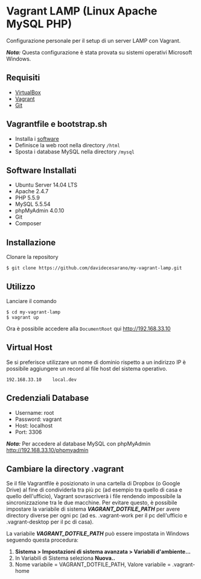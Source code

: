 # Vagrant LAMP (Linux Apache MySQL PHP)
Configurazione personale per il setup di un server LAMP con Vagrant.

***Nota:*** Questa configurazione è stata provata su sistemi operativi Microsoft Windows.

## Requisiti
* [VirtualBox](https://www.virtualbox.org/)
* [Vagrant](https://www.vagrantup.com/)
* [Git](https://git-scm.com/)

## Vagrantfile e bootstrap.sh
* Installa i [software](#software-installati)
* Definisce la web root nella directory `/html`
* Sposta i database MySQL nella directory `/mysql`

## Software Installati
* Ubuntu Server 14.04 LTS
* Apache 2.4.7
* PHP 5.5.9
* MySQL 5.5.54
* phpMyAdmin 4.0.10
* Git
* Composer

## Installazione
Clonare la repository
```
$ git clone https://github.com/davidecesarano/my-vagrant-lamp.git
```

## Utilizzo
Lanciare il comando
```
$ cd my-vagrant-lamp
$ vagrant up
```
Ora è possibile accedere alla `DocumentRoot` qui http://192.168.33.10

## Virtual Host
Se si preferisce utilizzare un nome di dominio rispetto a un indirizzo IP è possibile aggiungere un record al file host del sistema operativo.
```
192.168.33.10    local.dev
```

## Credenziali Database
* Username: root
* Password: vagrant
* Host: localhost
* Port: 3306

***Nota:*** Per accedere al database MySQL con phpMyAdmin http://192.168.33.10/phpmyadmin

## Cambiare la directory .vagrant

Se il file Vagrantfile è posizionato in una cartella di Dropbox (o Google Drive) al fine di condividerla tra più pc (ad esempio tra quello di casa e quello dell'ufficio), Vagrant sovrascriverà i file rendendo impossibile la sincronizzazione tra le due macchine. Per evitare questo, è possibile impostare la variabile di sistema ***VAGRANT_DOTFILE_PATH*** per avere directory diverse per ogni pc (ad es. .vagrant-work per il pc dell'ufficio e .vagrant-desktop per il pc di casa).

La variabile ***VAGRANT_DOTFILE_PATH*** può essere impostata in Windows seguendo questa procedura:

1. **Sistema > Impostazioni di sistema avanzata > Variabili d'ambiente...**
2. In Variabili di Sistema seleziona **Nuova..**
3. Nome variabile = VAGRANT_DOTFILE_PATH, Valore variabile = .vagrant-home
